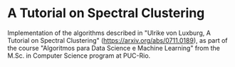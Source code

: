 # A Tutorial on Spectral Clustering

Implementation of the algorithms described in "Ulrike von Luxburg, A Tutorial on Spectral Clustering" (https://arxiv.org/abs/0711.0189), as part of the course "Algoritmos para Data Science e Machine Learning" from the M.Sc. in Computer Science program at PUC-Rio.
